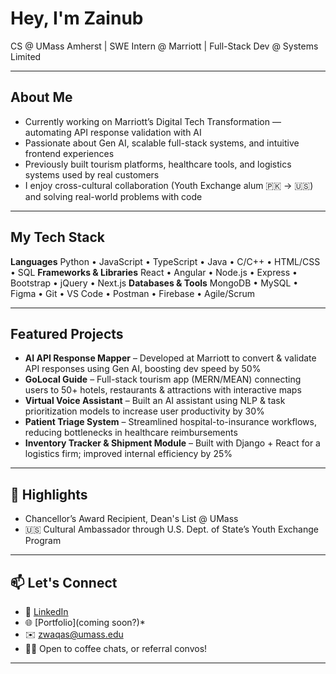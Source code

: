 # Hey, I'm Zainub

CS @ UMass Amherst | SWE Intern @ Marriott | Full-Stack Dev @ Systems Limited

---

## About Me

- Currently working on Marriott’s Digital Tech Transformation — automating API response validation with AI
- Passionate about Gen AI, scalable full-stack systems, and intuitive frontend experiences
- Previously built tourism platforms, healthcare tools, and logistics systems used by real customers
- I enjoy cross-cultural collaboration (Youth Exchange alum 🇵🇰 → 🇺🇸) and solving real-world problems with code

---

## My Tech Stack

**Languages**
Python • JavaScript • TypeScript • Java • C/C++ • HTML/CSS • SQL
**Frameworks & Libraries**
React • Angular • Node.js • Express • Bootstrap • jQuery • Next.js
**Databases & Tools**
MongoDB • MySQL • Figma • Git • VS Code • Postman • Firebase • Agile/Scrum

---

## Featured Projects

- **AI API Response Mapper** – Developed at Marriott to convert & validate API responses using Gen AI, boosting dev speed by 50%
- **GoLocal Guide** – Full-stack tourism app (MERN/MEAN) connecting users to 50+ hotels, restaurants & attractions with interactive maps
- **Virtual Voice Assistant** – Built an AI assistant using NLP & task prioritization models to increase user productivity by 30%
- **Patient Triage System** – Streamlined hospital-to-insurance workflows, reducing bottlenecks in healthcare reimbursements
- **Inventory Tracker & Shipment Module** – Built with Django + React for a logistics firm; improved internal efficiency by 25%

---

## 🏅 Highlights

- Chancellor’s Award Recipient, Dean's List @ UMass
- 🇺🇸 Cultural Ambassador through U.S. Dept. of State’s Youth Exchange Program

---

## 📫 Let's Connect

- 💼 [LinkedIn](www.linkedin.com/in/zwaqas)
- 🌐 [Portfolio](coming soon?)*
- ✉️ zwaqas@umass.edu
- 🙋‍♀️ Open to coffee chats, or referral convos!

---
